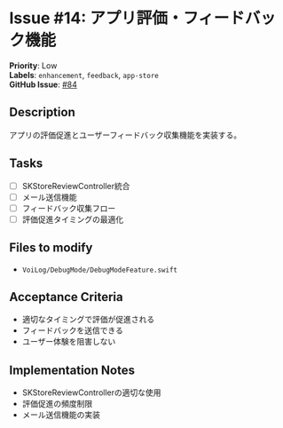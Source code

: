 # Issue #14: アプリ評価・フィードバック機能

**Priority**: Low  
**Labels**: `enhancement`, `feedback`, `app-store`  
**GitHub Issue**: [#84](https://github.com/entaku0818/VoiceMemo/issues/84)

## Description
アプリの評価促進とユーザーフィードバック収集機能を実装する。

## Tasks
- [ ] SKStoreReviewController統合
- [ ] メール送信機能
- [ ] フィードバック収集フロー
- [ ] 評価促進タイミングの最適化

## Files to modify
- `VoiLog/DebugMode/DebugModeFeature.swift`

## Acceptance Criteria
- 適切なタイミングで評価が促進される
- フィードバックを送信できる
- ユーザー体験を阻害しない

## Implementation Notes
- SKStoreReviewControllerの適切な使用
- 評価促進の頻度制限
- メール送信機能の実装
